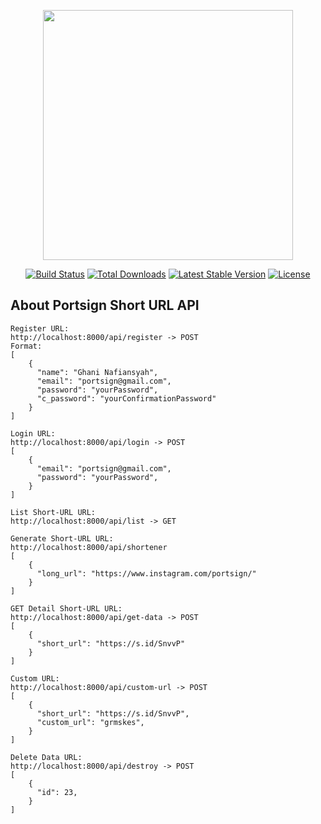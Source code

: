 <p align="center"><a href="https://laravel.com" target="_blank"><img src="https://raw.githubusercontent.com/laravel/art/master/logo-lockup/5%20SVG/2%20CMYK/1%20Full%20Color/laravel-logolockup-cmyk-red.svg" width="400"></a></p>

<p align="center">
<a href="https://travis-ci.org/laravel/framework"><img src="https://travis-ci.org/laravel/framework.svg" alt="Build Status"></a>
<a href="https://packagist.org/packages/laravel/framework"><img src="https://img.shields.io/packagist/dt/laravel/framework" alt="Total Downloads"></a>
<a href="https://packagist.org/packages/laravel/framework"><img src="https://img.shields.io/packagist/v/laravel/framework" alt="Latest Stable Version"></a>
<a href="https://packagist.org/packages/laravel/framework"><img src="https://img.shields.io/packagist/l/laravel/framework" alt="License"></a>
</p>

## About Portsign Short URL API

```
Register URL:
http://localhost:8000/api/register -> POST
Format:
[
    {
      "name": "Ghani Nafiansyah",
      "email": "portsign@gmail.com",
      "password": "yourPassword",
      "c_password": "yourConfirmationPassword"
    }
]

Login URL:
http://localhost:8000/api/login -> POST
[
    {
      "email": "portsign@gmail.com",
      "password": "yourPassword",
    }
]

List Short-URL URL:
http://localhost:8000/api/list -> GET

Generate Short-URL URL:
http://localhost:8000/api/shortener
[
    {
      "long_url": "https://www.instagram.com/portsign/"
    }
]

GET Detail Short-URL URL:
http://localhost:8000/api/get-data -> POST
[
    {
      "short_url": "https://s.id/SnvvP"
    }
]

Custom URL:
http://localhost:8000/api/custom-url -> POST
[
    {
      "short_url": "https://s.id/SnvvP",
      "custom_url": "grmskes",
    }
]

Delete Data URL:
http://localhost:8000/api/destroy -> POST
[
    {
      "id": 23,
    }
]
```